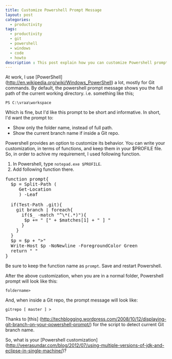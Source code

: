 ```yaml
---
title: Customize Powershell Prompt Message
layout: post
categories:
  - productivity
tags:
  - productivity
  - git
  - powershell
  - windows
  - code
  - howto
description : This post explain how you can customize Powershell prompt to show the current Git branch name.
---
```

At work, I use [PowerShell] (http://en.wikipedia.org/wiki/Windows_PowerShell) a lot, mostly for Git commands. By default, the powershell prompt message shows you the full path of the current working directory. i.e. something like this;
    
    PS C:\vraa\workspace

Which is fine, but I'd like this prompt to be short and informative. In short, I'd want the prompt to:

  *  Show only the folder name, instead of full path.
  *  Show the current branch name if inside a Git repo.

Powershell provides an option to customize its behavior. You can write your customization, in terms of functions, and keep them in your $PROFILE file. So, in order to achive my requirement, I used following function.

  1.  In Powershell, type `notepad.exe $PROFILE`.
  2.  Add following function there.

<pre>
function prompt{
  $p = Split-Path (
     Get-Location
     ) -Leaf
  
  if(Test-Path .git){
    git branch | foreach{
      if($_ -match "^\*(.*)"){
       $p += " [" + $matches[1] + " ] "
      }
    }
  }
  $p = $p + ">"
  Write-Host $p -NoNewline -ForegroundColor Green
  return " "
}
</pre>

Be sure to keep the function name as `prompt`. Save and restart Powershell.

After the above customization, when you are in a normal folder, Powershell prompt will look like this:

    foldername>

And, when inside a Git repo, the prompt message will look like:

    gitrepo [ master ] >

Thanks to [this] (http://techblogging.wordpress.com/2008/10/12/displaying-git-branch-on-your-powershell-prompt/) for the script to detect current Git branch name.

So, what is your [Powershell customization] (http://veerasundar.com/blog/2012/07/using-multiple-versions-of-jdk-and-eclipse-in-single-machine/)?

